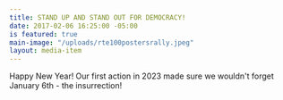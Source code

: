 ```yaml
---
title: STAND UP AND STAND OUT FOR DEMOCRACY!
date: 2017-02-06 16:25:00 -05:00
is featured: true
main-image: "/uploads/rte100postersrally.jpeg"
layout: media-item
---
```



Happy New Year!
Our first action in 2023 made sure we wouldn't forget January 6th - the insurrection!
